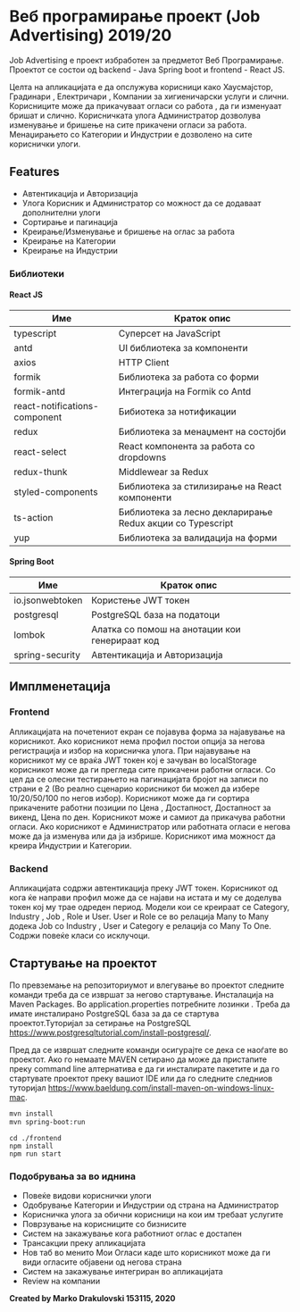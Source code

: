 # Веб програмирање проект (Job Advertising) 2019/20

Job Advertising е проект избработен за предметот Веб Програмирање.
Проектот се состои од backend - Java Spring boot и frontend - React JS.

Целта на апликацијата е да опслужува корисници како Хаусмајстор, Градинари , Електричари , Компании за хигиеничарски услуги и слични. Корисниците може да прикачуваат огласи со работа , да ги изменуаат бришат и слично. Корисничката улога Администратор дозволува изменување и бришење на сите прикачени огласи за работа.
Менаџирањето со Категории и Индустрии е дозволено на сите кориснички улоги.

## Features

- Автентикација и Авторизација
- Улога Корисник и Администратор со можност да се додаваат дополнителни улоги
- Сортирање и пагинација
- Креирање/Изменување и бришење на оглас за работа
- Креирање на Категории
- Креирање на Индустрии

### Библиотеки

#### React JS

| Име                           | Краток опис                                               |
| ----------------------------- | --------------------------------------------------------- |
| typescript                    | Суперсет на JavaScript                                    |
| antd                          | UI библиотека за компоненти                               |
| axios                         | HTTP Client                                               |
| formik                        | Библиотека за работа со форми                             |
| formik-antd                   | Интеграција на Formik со Antd                             |
| react-notifications-component | Бибиотека за нотификации                                  |
| redux                         | Библиотека за менаџмент на состојби                       |
| react-select                  | React компонента за работа со dropdowns                   |
| redux-thunk                   | Middlewear за Redux                                       |
| styled-components             | Библиотека за стилизирање на React компоненти             |
| ts-action                     | Библиотека за лесно декларирање Redux акции со Typescript |
| yup                           | Библиотека за валидација на форми                         |

#### Spring Boot

| Име             | Краток опис                                    |
| --------------- | ---------------------------------------------- |
| io.jsonwebtoken | Користење JWT токен                            |
| postgresql      | PostgreSQL база на податоци                    |
| lombok          | Алатка со помош на анотации кои генерираат код |
| spring-security | Автентикација и Авторизација                   |

## Имплменетација

### Frontend

Апликацијата на почетениот екран се појавува форма за најавување на корисникот. Ако корисникот нема профил постои опција за негова регистрација и избор на корисничка улога. При најавување на корисникот му се враќа JWT токен кој е зачуван во localStorage корисникот може да ги прегледа сите прикачени работни огласи. Со цел да се олесни тестирањето на пагинацијата бројот на записи по страни е 2 (Во реално сценарио корисникот би можел да избере 10/20/50/100 по негов избор).
Корисникот може да ги сортира прикачените работни позиции по Цена , Достапност, Достапност за викенд, Цена по ден. Корисникот може и самиот да прикачува работни огласи. Ако корисникот е Администратор или работната огласи е негова може да ја изменува или да ја избрише. Корисникот има можност да креира Индустрии и Категории.

### Backend

Апликацијата содржи автентикација преку JWT токен. Корисникот од кога ќе направи профил може да се најави на истата и му се доделува токен кој му трае одреден период. Модели кои се креираат се Category, Industry , Job , Role и User. User и Role се во релација Many to Many додека Job со Industry , User и Category е релација со Many To One. Содржи повеќе класи со исклучоци.

## Стартување на проектот

По превземање на репозиториумот и влегување во проектот следните команди треба да се извршат за негово стартување. Инсталација на Maven Packages. Во application.properties потребните лозинки . Треба да имате инсталирано PostgreSQL база за да се стартува проектот.Туторијал за сетирање на PostgreSQL https://www.postgresqltutorial.com/install-postgresql/.

Пред да се извршат следните команди осигурајте се дека се наоѓате во проектот.
Ако го немаате MAVEN сетирано да може да пристапите преку command line алтернатива е да ги инсталирате пакетите и да го стартувате проектот преку вашиот IDE или да го следните следниов туторијал https://www.baeldung.com/install-maven-on-windows-linux-mac.

```sh
mvn install
mvn spring-boot:run
```

```
cd ./frontend
npm install
npm run start
```

### Подобрувања за во иднина

- Повеќе видови кориснички улоги
- Одобрување Категории и Индустрии од страна на Администратор
- Корисничка улога за обични корисници на кои им требаат услугите
- Поврзување на корисниците со бизнисите
- Систем на закажување кога работниот оглас е достапен
- Трансакции преку апликацијата
- Нов таб во менито Мои Огласи каде што корисникот може да ги види огласите објавени од негова страна
- Систем на закажување интегриран во апликацијата
- Review на компании

**Created by Marko Drakulovski 153115, 2020**
